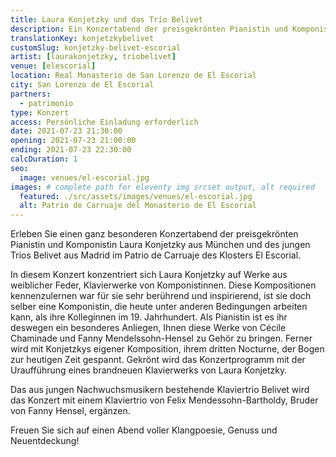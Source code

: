 ```yaml
---
title: Laura Konjetzky und das Trío Belivet
description: Ein Konzertabend der preisgekrönten Pianistin und Komponistin Laura Konjetzky aus München und des jungen Trios Belivet aus Madrid.
translationKey: konjetzkybelivet
customSlug: konjetzky-belivet-escorial
artist: [laurakonjetzky, triobelivet]
venue: [elescorial]
location: Real Monasterio de San Lorenzo de El Escorial
city: San Lorenzo de El Escorial
partners:
  - patrimonio
type: Konzert
access: Persönliche Einladung erforderlich
date: 2021-07-23 21:30:00
opening: 2021-07-23 21:00:00
ending: 2021-07-23 22:30:00
calcDuration: 1
seo:
  image: venues/el-escorial.jpg
images: # complete path for eleventy img srcset output, alt required
  featured: ./src/assets/images/venues/el-escorial.jpg
  alt: Patrio de Carruaje del Monasterio de El Escorial
---
```


Erleben Sie einen ganz besonderen Konzertabend der preisgekrönten Pianistin und Komponistin Laura Konjetzky aus München und des jungen Trios Belivet aus Madrid im Patrio de Carruaje des Klosters El Escorial.

In diesem Konzert konzentriert sich Laura Konjetzky auf Werke aus weiblicher Feder, Klavierwerke von Komponistinnen. Diese Kompositionen kennenzulernen war für sie sehr berührend und inspirierend, ist sie doch selber eine Komponistin, die heute unter anderen Bedingungen arbeiten kann, als ihre Kolleginnen im 19. Jahrhundert. Als Pianistin ist es ihr deswegen ein besonderes Anliegen, Ihnen diese Werke von Cécile Chaminade und Fanny Mendelssohn-Hensel zu Gehör zu bringen. Ferner wird mit Konjetzkys eigener Komposition, ihrem dritten Nocturne, der Bogen zur heutigen Zeit gespannt. Gekrönt wird das Konzertprogramm mit der Uraufführung eines brandneuen Klavierwerks von Laura Konjetzky.

Das aus jungen Nachwuchsmusikern bestehende Klaviertrio Belivet wird das Konzert mit einem Klaviertrio von Felix Mendessohn-Bartholdy, Bruder von Fanny Hensel, ergänzen.

Freuen Sie sich auf einen Abend voller Klangpoesie, Genuss und Neuentdeckung!
